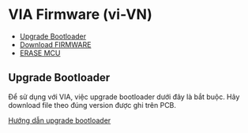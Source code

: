 # VIA Firmware (vi-VN)

* [Upgrade Bootloader](https://github.com/wekey-dev/firmware/wiki/UPGRADE-BOOTLOADER)
* [Download FIRMWARE](https://github.com/wekey-dev/firmware/wiki/FLASH-FIRMWARE-&-VIA-KEYMAP)
* [ERASE MCU](https://github.com/wekey-dev/firmware/wiki/ERASE-MCU)

## Upgrade Bootloader

Để sử dụng với VIA, việc upgrade bootloader dưới đây là bắt buộc. Hãy download file theo đúng version được ghi trên PCB.

[Hướng dẫn upgrade bootloader](https://github.com/wekey-dev/firmware/wiki/UPGRADE-BOOTLOADER)

